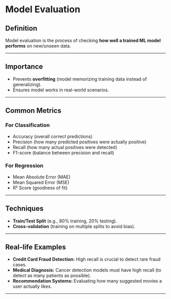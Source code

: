 # Model Evaluation

## Definition
Model evaluation is the process of checking **how well a trained ML model performs** on new/unseen data.  

---
 
## Importance
- Prevents **overfitting** (model memorizing training data instead of generalizing).  
- Ensures model works in real-world scenarios.  

---

## Common Metrics
### For Classification
- Accuracy (overall correct predictions)  
- Precision (how many predicted positives were actually positive)  
- Recall (how many actual positives were detected)  
- F1-score (balance between precision and recall)  

### For Regression
- Mean Absolute Error (MAE)  
- Mean Squared Error (MSE)  
- R² Score (goodness of fit)  

---

## Techniques
- **Train/Test Split** (e.g., 80% training, 20% testing).  
- **Cross-validation** (training on multiple splits to avoid bias).  

---

## Real-life Examples
- **Credit Card Fraud Detection:** High recall is crucial to detect rare fraud cases.  
- **Medical Diagnosis:** Cancer detection models must have high recall (to detect as many patients as possible).  
- **Recommendation Systems:** Evaluating how many suggested movies a user actually likes.  

---
